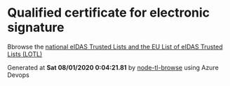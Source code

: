 # Qualified certificate for electronic signature 
 Bbrowse the [national eIDAS Trusted Lists and the EU List of eIDAS Trusted Lists (LOTL)](https://webgate.ec.europa.eu/tl-browser/#/) 
 
 
Generated at **Sat 08/01/2020  0:04:21.81** by [node-tl-browse](https://github.com/ymedlop/node-tl-browser) using Azure Devops 
